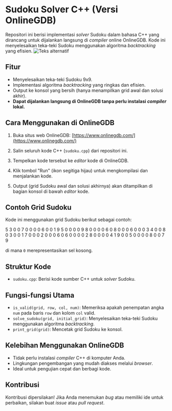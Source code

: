 # Sudoku Solver C++ (Versi OnlineGDB)

Repositori ini berisi implementasi *solver* Sudoku dalam bahasa C++ yang dirancang untuk dijalankan langsung di *compiler* online OnlineGDB. Kode ini menyelesaikan teka-teki Sudoku menggunakan algoritma *backtracking* yang efisien.
![Teks alternatif]("https://www.google.com/url?sa=i&url=https%3A%2F%2Fwww.crossword-compiler.com%2Fen%2Fhelp%2Fhtml%2Fsudokupuzzles.htm&psig=AOvVaw1uV6XaHguTcB0jCCz8omxA&ust=1737021822941000&source=images&cd=vfe&opi=89978449&ved=0CBQQjRxqFwoTCICd4tm894oDFQAAAAAdAAAAABAE")

## Fitur

*   Menyelesaikan teka-teki Sudoku 9x9.
*   Implementasi algoritma *backtracking* yang ringkas dan efisien.
*   Output ke konsol yang bersih (hanya menampilkan grid awal dan solusi akhir).
*   **Dapat dijalankan langsung di OnlineGDB tanpa perlu instalasi *compiler* lokal.**

## Cara Menggunakan di OnlineGDB

1.  Buka situs web OnlineGDB: [https://www.onlinegdb.com/](https://www.onlinegdb.com/)

2.  Salin seluruh kode C++ (`sudoku.cpp`) dari repositori ini.

3.  Tempelkan kode tersebut ke *editor* kode di OnlineGDB.

4.  Klik tombol "Run" (ikon segitiga hijau) untuk mengkompilasi dan menjalankan kode.

5.  Output (grid Sudoku awal dan solusi akhirnya) akan ditampilkan di bagian konsol di bawah *editor* kode.

## Contoh Grid Sudoku

Kode ini menggunakan grid Sudoku berikut sebagai contoh:

5 3 0 0 7 0 0 0 0
6 0 0 1 9 5 0 0 0
0 9 8 0 0 0 0 6 0
8 0 0 0 6 0 0 0 3
4 0 0 8 0 3 0 0 1
7 0 0 0 2 0 0 0 6
0 6 0 0 0 0 2 8 0
0 0 0 4 1 9 0 0 5
0 0 0 0 8 0 0 7 9


di mana `0` merepresentasikan sel kosong.

## Struktur Kode

*   `sudoku.cpp`: Berisi kode sumber C++ untuk *solver* Sudoku.

## Fungsi-fungsi Utama

*   `is_valid(grid, row, col, num)`: Memeriksa apakah penempatan angka `num` pada baris `row` dan kolom `col` valid.
*   `solve_sudoku(grid, initial_grid)`: Menyelesaikan teka-teki Sudoku menggunakan algoritma *backtracking*.
*   `print_grid(grid)`: Mencetak grid Sudoku ke konsol.

## Kelebihan Menggunakan OnlineGDB

*   Tidak perlu instalasi *compiler* C++ di komputer Anda.
*   Lingkungan pengembangan yang mudah diakses melalui *browser*.
*   Ideal untuk pengujian cepat dan berbagi kode.

## Kontribusi

Kontribusi dipersilakan! Jika Anda menemukan *bug* atau memiliki ide untuk perbaikan, silakan buat *issue* atau *pull request*.
